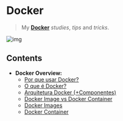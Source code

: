 # Docker

> My **[Docker](https://www.docker.com/)** *studies*, *tips* and *tricks*.

![img](res/logo.gif)

## Contents

 - **Docker Overview:**
   - [Por que usar Docker?](modules/why-docker.md)
   - [O que é Docker?](modules/whats-docker.md)
   - [Arquitetura Docker (+Componentes)](modules/docker-architecture.md)
   - [Docker Image vs Docker Container](modules/image-vs-container.md)
   - [Docker Images](modules/docker-images.md)
   - [Docker Container](modules/docker-container.md)
